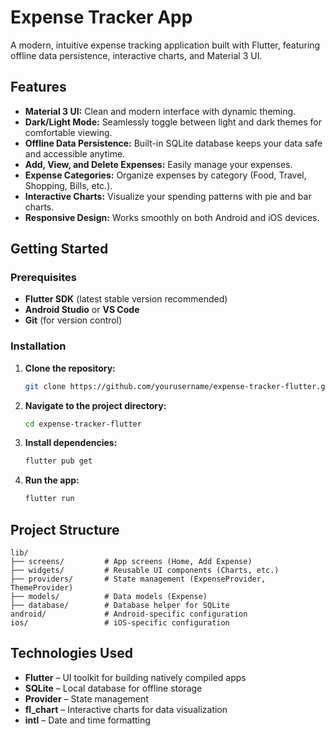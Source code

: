 

# Expense Tracker App

A modern, intuitive expense tracking application built with Flutter, featuring offline data persistence, interactive charts, and Material 3 UI.

## Features

- **Material 3 UI:** Clean and modern interface with dynamic theming.
- **Dark/Light Mode:** Seamlessly toggle between light and dark themes for comfortable viewing.
- **Offline Data Persistence:** Built-in SQLite database keeps your data safe and accessible anytime.
- **Add, View, and Delete Expenses:** Easily manage your expenses.
- **Expense Categories:** Organize expenses by category (Food, Travel, Shopping, Bills, etc.).
- **Interactive Charts:** Visualize your spending patterns with pie and bar charts.
- **Responsive Design:** Works smoothly on both Android and iOS devices.


## Getting Started

### Prerequisites

- **Flutter SDK** (latest stable version recommended)
- **Android Studio** or **VS Code**
- **Git** (for version control)

### Installation

1. **Clone the repository:**
   ```bash
   git clone https://github.com/yourusername/expense-tracker-flutter.git
   ```
2. **Navigate to the project directory:**
   ```bash
   cd expense-tracker-flutter
   ```
3. **Install dependencies:**
   ```bash
   flutter pub get
   ```
4. **Run the app:**
   ```bash
   flutter run
   ```

## Project Structure

```
lib/
├── screens/         # App screens (Home, Add Expense)
├── widgets/         # Reusable UI components (Charts, etc.)
├── providers/       # State management (ExpenseProvider, ThemeProvider)
├── models/          # Data models (Expense)
├── database/        # Database helper for SQLite
android/             # Android-specific configuration
ios/                 # iOS-specific configuration
```

## Technologies Used

- **Flutter** – UI toolkit for building natively compiled apps
- **SQLite** – Local database for offline storage
- **Provider** – State management
- **fl_chart** – Interactive charts for data visualization
- **intl** – Date and time formatting




